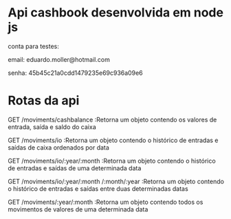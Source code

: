 # Api cashbook desenvolvida em node js
<p>conta para testes:</p>
<p>email: eduardo.moller@hotmail.com</p>
<p>senha: 45b45c21a0cdd1479235e69c936a09e6</p>

# Rotas da api

<p>GET    /moviments/cashbalance :Retorna um objeto contendo os valores de entrada, saída e saldo do caixa</p>

<p>GET   /moviments/io :Retorna um objeto contendo o histórico de entradas e saídas de caixa ordenados por data</p>

<p>GET   /moviments/io/:year/:month :Retorna um objeto contendo o histórico de entradas e saídas de uma determinada data</p>

<p>GET   /moviments/io/:year/:month /:month/:year :Retorna um objeto contendo o histórico de entradas e saídas entre duas determinadas datas</p>

<p>GET   /moviments/:year/:month :Retorna um objeto contendo todos os movimentos de valores de uma determinada data</p>
